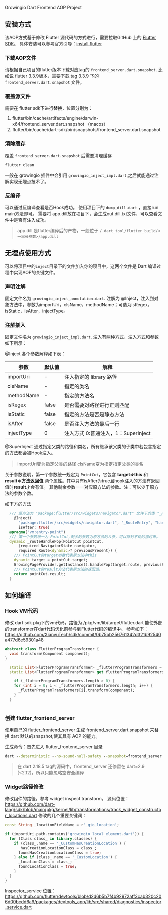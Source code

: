 Growingio Dart Frontend AOP Project

## 安装方式

该AOP方式基于修改 Flutter 源代码的方式进行，需要拉取GitHub 上的 [Flutter SDK](https://github.com/flutter/flutter)。
具体安装可以参考官方引导：[install flutter](https://docs.flutter.dev/get-started/install/macos#downloading-straight-from-github-instead-of-using-an-archive)

### 下载AOP文件
请根据自己项目的flutter版本下载对应tag的 `frontend_server.dart.snapshot`.
比如说 flutter 3.3.9版本，需要下载 tag 3.3.9 下的 `frontend_server.dart.snapshot` 文件。

### 覆盖源文件
需要在 flutter sdk下进行替换，位置分别为：
1. flutter/bin/cache/artifacts/engine/darwin-x64/frontend_server.dart.snapshot （macos）
2. flutter/bin/cache/dart-sdk/bin/snapshots/frontend_server.dart.snapshot

### 清除缓存
覆盖 `frontend_server.dart.snapshot` 后需要清理缓存
```cmd
flutter clean
```
一般在 growingio 插件中会引用 `growingio_inject_impl.dart`,之后就能通过注解实现无埋点技术了。

### 反编译
可以通过反编译查看是否Hook成功。
使用项目下的 `dump_dill.dart` ，直接run main方法即可。
需要将 app.dill放在项目下，会生成out.dill.txt文件，可以查看文件中是否有注入成功。

> app.dill 是flutter编译后的产物，一般位于 `/.dart_tool/flutter_build/<一串长参数>/app.dill`

## 无埋点使用方式

可以将项目中的`inject`目录下的文件加入你的项目中，这两个文件是 Dart 编译过程中实现AOP的关键文件。

### 声明注解
固定文件名为 `growingio_inject_annotation.dart`. 
注解为 @Inject，注入到对象方法中，参数为importUri，clsName，methodName；可选为isRegex，isStatic，isAfter，injectType。

### 注解插入
固定文件名为 `growingio_inject_impl.dart`.
注入有两种方式，注入方式和参数如下所示：

@Inject 各个参数解释如下表：

|  参数   |  默认值  | 解释 |
| ----  | ---- | ---- |
| importUri  | - | 注入指定的 library 路径 |
| clsName  | - | 指定的类名 |
| methodName | - | 指定的方法名 |
| isRegex | false | 是否需要对路径进行正则匹配 | 
| isStatic | false | 指定的方法是否是静态方法 |
| isAfter | false | 是否注入方法的最后一行 |
| injectType | 0 | 注入方式 0:普通注入，1：SuperInject |

@SuperInject 通过指定父类的路径和类名，所有继承该父类的子类中若包含指定的方法都会被Hook注入。
> importUri变为指定父类的路径 clsName变为指定指定父类的类名

关于参数说明，第一个参数统一规定为 `PointCut`，它包含 **target=>this** 和 **result=>方法返回值** 两个属性。其中只有isAfter为true且hook注入的方法有返回值时**result**才会有值。
其他剩余参数一一对应原方法的参数。注：可以少于原方法的参数个数。

如下方的方法
```dart
  /// 原方法为 "package:flutter/src/widgets/navigator.dart" 文件下的类 "_RouteEntry"的"handlePop"方法。
    @Inject(
      "package:flutter/src/widgets/navigator.dart", "_RouteEntry", "handlePop",
      isAfter: true)
  @pragma("vm:entry-point")
  /// 第一个参数统一为 PointCut,剩余的参数为原方法的入参，可以原封不动的挪过来。
  dynamic _routeHandlePop(PointCut pointCut,
      {required NavigatorState navigator,
      required Route<dynamic>? previousPresent}) {
    /// PointCut的target参数代表原方法中this
    dynamic target = pointCut.target;
    GrowingPageProvider.getInstance().handlePop(target.route, previousPresent);
    /// PointCut的result方法代表原方法的返回值。
    return pointCut.result;
  }
```

## 如何编译

### Hook VM代码
修改 dart sdk pkg下的vm代码，路径为 <dart sdk>/pkg/vm/lib/target/flutter.dart
能使外部的transformer在dart代码优化前参与到Flutter代码的编译中。
参考如下：https://github.com/XianyuTech/sdk/commit/0b75bb256761342d321b92540a477d6e59301a48
```dart
abstract class FlutterProgramTransformer {
  void transform(Component component);
}

  static List<FlutterProgramTransformer> _flutterProgramTransformers = [];
  static List<FlutterProgramTransformer> get flutterProgramTransformers => _flutterProgramTransformers;

	if (_flutterProgramTransformers.length > 0) {
    for (int i = 0; i < _flutterProgramTransformers.length; i++) {
      _flutterProgramTransformers[i].transform(component);
    }
  }
    
```

### 创建 flutter_frontend_server
使用自己的 flutter_frontend_server 生成 frontend_server.dart.snapshot 来替换 dart 默认的snapshot,使其具有 AOP 的能力。

生成命令：首先进入 flutter_frontend_server 目录
```cmd
dart --deterministic --no-sound-null-safety --snapshot=frontend_server.dart.snapshot frontend_server_starter.dart
```
> 在 dart 2.18.5 tag的源码中，frontend_server 还停留在 dart=2.9 (<2.12)，所以只能忽略空安全编译


### Widget路径修改
修改组件的路径，参考 widget inspect transform。
源码位置：https://github.com/dart-lang/sdk/blob/main/pkg/kernel/lib/transformations/track_widget_constructor_locations.dart
修改的几个重要关键词：
```dart
const String _locationFieldName = r'_gio_location';

if (importUri.path.contains('growingio_local_element.dart')) {
  for (Class class_ in library.classes) {
    if (class_.name == '_CustomHasCreationLocation') {
      _hasCreationLocationClass = class_;
      foundHasCreationLocationClass = true;
    } else if (class_.name == '_CustomLocation') {
      _locationClass = class_;
      foundLocationClass = true;
    }
  }
}
```
Inspector_service 位置：https://github.com/flutter/devtools/blob/d2d6b5b7f4b92972aff3cab320c206d00bcdd6a9/packages/devtools_app/lib/src/shared/diagnostics/inspector_service.dart